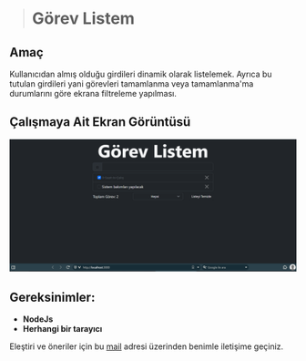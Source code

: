 ># Görev Listem
## Amaç
Kullanıcıdan almış olduğu girdileri dinamik olarak listelemek. Ayrıca bu tutulan girdileri yani görevleri tamamlanma veya tamamlanma'ma durumlarını göre ekrana filtreleme yapılması.
## Çalışmaya Ait Ekran Görüntüsü

![Görev Listem Ekran Görüntüsü](./Asset/gorevListem.png)

## Gereksinimler:
- **NodeJs**
- **Herhangi bir tarayıcı**

Eleştiri ve öneriler için bu [mail](mailto:emirhan.yildizhan@outlook.com.tr) adresi üzerinden benimle iletişime geçiniz.
